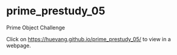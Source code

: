 # prime_prestudy_05
Prime Object Challenge

Click on https://huevang.github.io/prime_prestudy_05/ to view in a webpage.
